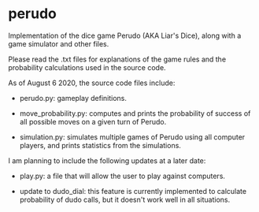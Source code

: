 # perudo

Implementation of the dice game Perudo (AKA Liar's Dice), along with a game simulator and other files.


Please read the .txt files for explanations of the game rules and the probability calculations used in the source code.

As of August 6 2020, the source code files include:

  - perudo.py: gameplay definitions.

  - move_probability.py: computes and prints the probability of success of all possible moves on a given turn of Perudo.

  - simulation.py: simulates multiple games of Perudo using all computer players, and prints statistics from the simulations.

I am planning to include the following updates at a later date:

  - play.py: a file that will allow the user to play against computers.

  - update to dudo_dial: this feature is currently implemented to calculate probability of dudo calls, but it doesn't work well in all situations.

